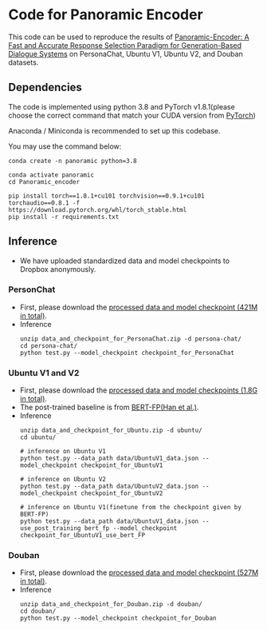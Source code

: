 # Code for Panoramic Encoder
This code can be used to reproduce the results of [Panoramic-Encoder: A Fast and Accurate Response Selection Paradigm for Generation-Based Dialogue Systems](https://arxiv.org/abs/2106.01263) on PersonaChat, Ubuntu V1, Ubuntu V2, and Douban datasets.

## Dependencies
The code is implemented using python 3.8 and PyTorch v1.8.1(please choose the correct command that match your CUDA version from [PyTorch](https://pytorch.org/get-started/previous-versions/))

Anaconda / Miniconda is recommended to set up this codebase.

You may use the command below:
```shell
conda create -n panoramic python=3.8

conda activate panoramic
cd Panoramic_encoder

pip install torch==1.8.1+cu101 torchvision==0.9.1+cu101 torchaudio==0.8.1 -f https://download.pytorch.org/whl/torch_stable.html
pip install -r requirements.txt
```

## Inference 

- We have uploaded standardized data and model checkpoints to Dropbox anonymously.

### PersonChat

- First, please download the [processed data and model checkpoint (421M in total)](https://www.dropbox.com/s/zx4bhdc83qd514y/data_and_checkpoint_for_PersonaChat.zip?dl=0).
- Inference
    ```shell
    unzip data_and_checkpoint_for_PersonaChat.zip -d persona-chat/
    cd persona-chat/
    python test.py --model_checkpoint checkpoint_for_PersonaChat

    ```

### Ubuntu V1 and V2

- First, please download the [processed data and model checkpoints (1.8G in total)](https://www.dropbox.com/s/nsr9otc7lrbu57x/data_and_checkpoint_for_Ubuntu.zip?dl=0).
- The post-trained baseline is from [BERT-FP(Han et al.)](https://github.com/hanjanghoon/BERT_FP).
- Inference
    ```shell
    unzip data_and_checkpoint_for_Ubuntu.zip -d ubuntu/
    cd ubuntu/

    # inference on Ubuntu V1
    python test.py --data_path data/UbuntuV1_data.json --model_checkpoint checkpoint_for_UbuntuV1

    # inference on Ubuntu V2
    python test.py --data_path data/UbuntuV2_data.json --model_checkpoint checkpoint_for_UbuntuV2

    # inference on Ubuntu V1(finetune from the checkpoint given by BERT-FP)
    python test.py --data_path data/UbuntuV1_data.json --use_post_training bert_fp --model_checkpoint checkpoint_for_UbuntuV1_use_bert_FP
    ```

### Douban

- First, please download the [processed data and model checkpoint (527M in total)](https://www.dropbox.com/s/an1atyt5tbjktwy/data_and_checkpoint_for_Douban.zip?dl=0).
- Inference
    ```shell
    unzip data_and_checkpoint_for_Douban.zip -d douban/
    cd douban/
    python test.py --model_checkpoint checkpoint_for_Douban

    ```
